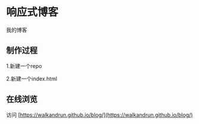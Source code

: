 # 响应式博客

我的博客

## 制作过程

1.新建一个repo

2.新建一个index.html

## 在线浏览 

 访问 [https://walkandrun.github.io/blog/](https://walkandrun.github.io/blog/)

